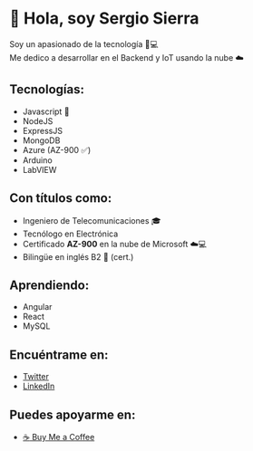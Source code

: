 # 👋 Hola, soy Sergio Sierra  
Soy un apasionado de la tecnología 💛💻  
Me dedico a desarrollar en el Backend y IoT usando la nube ☁️    

## Tecnologías:
- Javascript 💛
- NodeJS
- ExpressJS
- MongoDB
- Azure (AZ-900 :white_check_mark:)
- Arduino
- LabVIEW

## Con títulos como:  
- Ingeniero de Telecomunicaciones 🎓  
- Tecnólogo en Electrónica  
- Certificado **AZ-900** en la nube de Microsoft ☁️💻  
- Bilingüe en inglés B2 📢 (cert.)

## Aprendiendo:
- Angular
- React
- MySQL

## Encuéntrame en:  
- [Twitter](https://twitter.com/sergio_sierrap)
- [LinkedIn](https://www.linkedin.com/in/sergio-sierrap/)  

## Puedes apoyarme en:
- [:coffee: Buy Me a Coffee](https://www.buymeacoffee.com/sergiosierrap)
<!---
sergio-sierrap/sergio-sierrap is a ✨ special ✨ repository because its `README.md` (this file) appears on your GitHub profile.
You can click the Preview link to take a look at your changes.

- 👋 Hi, I’m @sergio-sierrap
- 👀 I’m interested in ...
- 🌱 I’m currently learning ...
- 💞️ I’m looking to collaborate on ...
- 📫 How to reach me ...

--->
